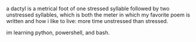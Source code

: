 a dactyl is a metrical foot of one stressed syllable followed by two unstressed syllables, which is both the meter in which my favorite poem is written and how i like to live: more time unstressed than stressed.

im learning python, powershell, and bash. 
